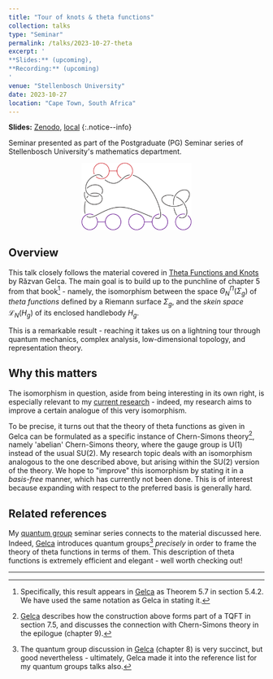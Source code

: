 ```yaml
---
title: "Tour of knots & theta functions"
collection: talks
type: "Seminar"
permalink: /talks/2023-10-27-theta
excerpt: '
**Slides:** (upcoming),
**Recording:** (upcoming)
'
venue: "Stellenbosch University"
date: 2023-10-27
location: "Cape Town, South Africa"
---
```


> <span style='font-size: 13pt; font-style: normal'>
**Slides:** [Zenodo](https://zenodo.org/doi/10.5281/zenodo.10047936), [local](/files/theta.pdf)
</span>
{:.notice--info}

Seminar presented as part of the Postgraduate (PG) Seminar series of Stellenbosch
University's mathematics department.

<center>
<img src="/images/file_previews/theta.png" width="43%">
</center>

## Overview

This talk closely follows the material covered in [Theta Functions and
Knots](https://doi.org/10.1142/8872) by Răzvan Gelca. The main goal is to build up to the
punchline of chapter 5 from that book[^thm] - namely, the isomorphism between the space
$\Theta^\Pi_N(\Sigma_g)$ of *theta functions* defined by a Riemann surface $\Sigma_g$,
and the *skein space* $\mathcal{L}_N(H_g)$ of its enclosed handlebody $H_g$.

This is a remarkable result - reaching it takes us on a lightning tour through quantum
mechanics, complex analysis, low-dimensional topology, and representation theory.

## Why this matters

The isomorphism in question, aside from being interesting in its own right, is especially
relevant to my [current research](/#research) - indeed, my research aims to improve a
certain analogue of this very isomorphism.

To be precise, it turns out that the theory of theta functions as given in Gelca can be
formulated as a specific instance of Chern-Simons theory[^u1], namely 'abelian'
Chern-Simons theory, where the gauge group is $\mathrm{U}(1)$ instead of the usual
$\mathrm{SU}(2)$. My research topic deals with an isomorphism analogous to the one
described above, but arising within the $\mathrm{SU}(2)$ version of the theory. We hope
to "improve" this isomorphism by stating it in a *basis-free* manner, which has currently
not been done. This is of interest because expanding with respect to the preferred basis
is generally hard.

## Related references

My [quantum group](/talks/2023-10-12-quantgrps) seminar series connects to the material
discussed here. Indeed, [Gelca](https://doi.org/10.1142/8872) introduces quantum
groups[^gelca] *precisely* in order to frame the theory of theta functions
in terms of them. This description of theta functions is extremely efficient and elegant -
well worth checking out!

---

[^thm]: Specifically, this result appears in [Gelca](https://doi.org/10.1142/8872) as
	Theorem 5.7 in section 5.4.2. We have used the same notation as Gelca in stating it.

[^u1]: [Gelca](https://doi.org/10.1142/8872) describes how the construction above forms
	part of a TQFT in section 7.5, and discusses the connection with Chern-Simons theory
	in the epilogue (chapter 9).

[^gelca]: The quantum group discussion in [Gelca](https://doi.org/10.1142/8872) (chapter 8)
	is very succinct, but good nevertheless - ultimately, Gelca made it into the reference
	list for my quantum groups talks also.
